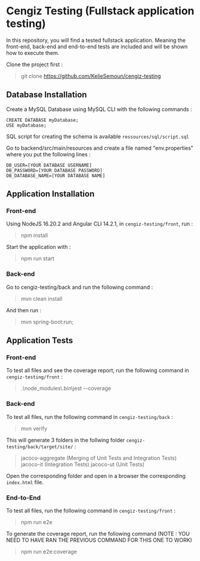 # Cengiz Testing (Fullstack application testing)

In this repository, you will find a tested fullstack application. Meaning the front-end, back-end and end-to-end tests are included and will be shown how to execute them.

Clone the project first :

> git clone https://github.com/KelieSemoun/cengiz-testing

## Database Installation

Create a MySQL Database using MySQL CLI with the following commands :
```
CREATE DATABASE myDatabase;
USE myDatabase;
```
SQL script for creating the schema is available `ressources/sql/script.sql`

Go to backend/src/main/resources and create a file named "env.properties" where you put the following lines :
```
DB_USER=[YOUR DATABASE USERNAME]
DB_PASSWORD=[YOUR DATABASE PASSWORD]
DB_DATABASE_NAME=[YOUR DATABASE NAME]
```
## Application Installation

### Front-end

Using NodeJS 16.20.2 and Angular CLI 14.2.1, in `cengiz-testing/front`, run :

> npm install

Start the application with :

> npm run start

### Back-end

Go to cengiz-testing/back and run the following command :

> mvn clean install

And then run :

> mvn spring-boot:run;

## Application Tests

### Front-end

To test all files and see the coverage report, run the following command in `cengiz-testing/front` :

> .\node_modules\\.bin\jest --coverage

### Back-end

To test all files, run the following command in `cengiz-testing/back` :

> mvn verify

This will generate 3 folders in the follwing folder `cengiz-testing/back/target/site/` :

> jacoco-aggregate (Merging of Unit Tests and Integration Tests)
> jacoco-it (Integration Tests)
> jacoco-ut (Unit Tests)

Open the corresponding folder and open in a browser the corresponding `index.html` file.

### End-to-End

To test all files, run the following command in `cengiz-testing/front` :

> npm run e2e

To generate the coverage report, run the following command (NOTE : YOU NEED TO HAVE RAN THE PREVIOUS COMMAND FOR THIS ONE TO WORK)

> npm run e2e:coverage
